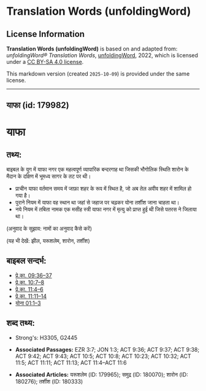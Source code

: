 # Translation Words (unfoldingWord)

## License Information

**Translation Words (unfoldingWord)** is based on and adapted from: _unfoldingWord® Translation Words_, [unfoldingWord](https://unfoldingword.org/utw), 2022, which is licensed under a [CC BY-SA 4.0 license](https://creativecommons.org/licenses/by-sa/4.0/legalcode.en).

This markdown version (created `2025-10-09`) is provided under the same license.



--------------------------------

## याफा (id: 179982)

याफा
====

तथ्य:
-----

बाइबल के युग में याफा नगर एक महत्वपूर्ण व्यापारिक बन्दरगाह था जिसकी भौगोलिक स्थिति शारोन के मैदान के दक्षिण में भूमध्य सागर के तट पर थी।

* प्राचीन याफा वर्तमान समय में जाफ़ा शहर के रूप में स्थित है, जो अब तेल अवीव शहर में शामिल हो गया है।
* पुराने नियम में याफा वह स्थान था जहां से जहाज पर चढ़कर योना तर्शीश जाना चाहता था।
* नये नियम में तबिता नामक एक मसीह स्त्री याफा नगर में मृत्यु को प्राप्त हुई थी जिसे पतरस ने जिलाया था।

(अनुवाद के सुझाव: नामों का अनुवाद कैसे करें)

(यह भी देखें: झील, यरूशलेम, शारोन, तर्शीश)

बाइबल सन्दर्भ:
--------------

* [प्रे.का. 09:36–37](https://ref.ly/Acts9:36-Acts9:37)
* [प्रे.का. 10:7–8](https://ref.ly/Acts10:7-Acts10:8)
* [प्रे.का. 11:4–6](https://ref.ly/Acts11:4-Acts11:6)
* [प्रे.का. 11:11–14](https://ref.ly/Acts11:11-Acts11:14)
* [योना 01:1–3](https://ref.ly/Jonah1:1-Jonah1:3)

शब्द तथ्य:
----------

* Strong's: H3305, G2445

* **Associated Passages:** EZR 3:7; JON 1:3; ACT 9:36; ACT 9:37; ACT 9:38; ACT 9:42; ACT 9:43; ACT 10:5; ACT 10:8; ACT 10:23; ACT 10:32; ACT 11:5; ACT 11:11; ACT 11:13; ACT 11:4–ACT 11:6
* **Associated Articles:** यरूशलेम (ID: 179965); समुद्र (ID: 180070); शारोन (ID: 180276); तर्शीश (ID: 180333)

